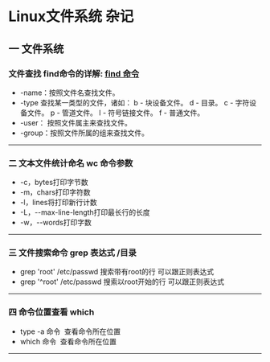 Linux文件系统 杂记
===
## 一  文件系统
###  文件查找  find命令的详解: [find 命令](https://zhidao.baidu.com/question/490058098582576932.html)
* -name：按照文件名查找文件。
* -type 查找某一类型的文件，诸如：
b - 块设备文件。
d - 目录。
c - 字符设备文件。
p - 管道文件。
l - 符号链接文件。
f - 普通文件。
* -user： 按照文件属主来查找文件。
* -group：按照文件所属的组来查找文件。
---
### 二 文本文件统计命名 **wc** 命令参数
* -c，bytes打印字节数
* -m，chars打印字符数  
* -l，lines将打印新行计数
* -L，--max-line-length打印最长行的长度
* -w，--words打印字数
----
### 三 文件搜索命令 grep 表达式 /目录
* grep 'root' /etc/passwd 搜索带有root的行 可以跟正则表达式
* grep '^root' /etc/passwd 搜索以root开始的行 可以跟正则表达式
---
### 四 命令位置查看 which
* type -a 命令  查看命令所在位置
* which 命令  查看命令所在位置
----
